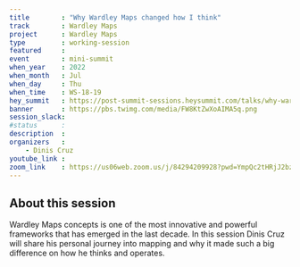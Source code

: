 ```yaml
---
title        : "Why Wardley Maps changed how I think"
track        : Wardley Maps
project      : Wardley Maps
type         : working-session
featured     :
event        : mini-summit
when_year    : 2022
when_month   : Jul
when_day     : Thu
when_time    : WS-18-19
hey_summit   : https://post-summit-sessions.heysummit.com/talks/why-wardley-maps-changed-how-i-think/
banner       : https://pbs.twimg.com/media/FW8KtZwXoAIMA5q.png
session_slack:
#status      :
description  :
organizers   :
    - Dinis Cruz    
youtube_link : 
zoom_link    : https://us06web.zoom.us/j/84294209928?pwd=YmpQc2tHRjJ2bzkxaW9TaUdsUUdoZz09
---
```


## About this session
Wardley Maps concepts is one of the most innovative and powerful frameworks 
that has emerged in the last decade. In this session Dinis Cruz will share
his personal journey into mapping and why it made such a big difference
on how he thinks and operates. 
